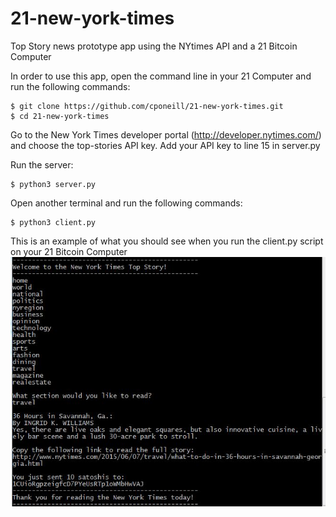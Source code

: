 # 21-new-york-times

Top Story news prototype app using the NYtimes API and a 21 Bitcoin Computer

In order to use this app,  open the command line in your 21 Computer and run the following commands:

    $ git clone https://github.com/cponeill/21-new-york-times.git
    $ cd 21-new-york-times

Go to the New York Times developer portal (http://developer.nytimes.com/) and choose the top-stories API key.
Add your API key to line 15 in server.py

Run the server:

    $ python3 server.py

Open another terminal and run the following commands:

    $ python3 client.py

This is an example of what you should see when you run the client.py script on your 21 Bitcoin Computer
![Alt text](https://github.com/cponeill/21-new-york-times/blob/master/nytimes_top_story_app.JPG "nytimes_app")
